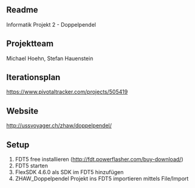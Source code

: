 ## Readme
Informatik Projekt 2 - Doppelpendel 

## Projektteam
Michael Hoehn, Stefan Hauenstein

## Iterationsplan
https://www.pivotaltracker.com/projects/505419

## Website
http://ussvoyager.ch/zhaw/doppelpendel/

## Setup
1. FDT5 free installieren (http://fdt.powerflasher.com/buy-download/)
2. FDT5 starten
3. FlexSDK 4.6.0 als SDK im FDT5 hinzufügen
4. ZHAW_Doppelpendel Projekt ins FDT5 importieren mittels File/Import
